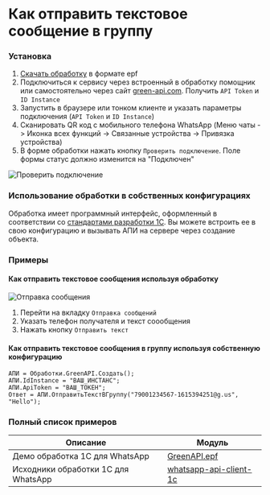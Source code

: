 # Как отправить текстовое сообщение в группу
### Установка
1. [Скачать обработку](https://github.com/green-api/whatsapp-1c-example/releases/download/1.0/GreenAPI.epf) в формате epf
2. Подключиться к сервису через встроенный в обработку помощник или  самостоятельно через сайт [green-api.com](https://green-api.com/). Получить ``API Token`` и ``ID Instance``
3. Запустить в браузере или тонком клиенте и указать параметры подключения (``API Token`` и ``ID Instance``)
4. Сканировать QR код с мобильного телефона WhatsApp (Меню чаты -> Иконка всех функций -> Связанные устройства -> Привязка устройства)
6. В форме обработки нажать кнопку ``Проверить подключение``. Поле формы статус должно изменится на "Подключен"

![`Проверить подключение`](https://github.com/green-api/whatsapp-api-client-1c/blob/master/media/Login.png?raw=true)

### Использование обработки в собственных конфигурациях

Обработка имеет программный интерфейс, оформленный в соответствии со [стандартами разработки 1С](https://its.1c.ru/db/v8std). Вы можете встроить ее в свою конфигурацию и вызывать АПИ на сервере через создание объекта.

### Примеры

#### Как отправить текстовое сообщения используя обработку

![`Отправка сообщения`](https://github.com/green-api/whatsapp-api-client-1c/blob/master/media/Sending.png?raw=true)

1. Перейти на вкладку `Отправка сообщений`
2. Указать телефон получателя и текст соообщения
3. Нажать кнопку `Отправить текст`

#### Как отправить текстовое сообщения в группу используя собственную конфигурацию

```bsl
АПИ = Обработки.GreenAPI.Создать();
АПИ.IdInstance = "ВАШ_ИНСТАНС";
АПИ.ApiToken = "ВАШ_ТОКЕН";
Ответ = АПИ.ОтправитьТекстВГруппу("79001234567-1615394251@g.us", "Hello"); 
```
### Полный список примеров

Описание |  Модуль
----- | ----- 
Демо обработка 1С для WhatsApp| [GreenAPI.epf](https://github.com/green-api/whatsapp-1c-example/releases/download/1.0/GreenAPI.epf)
Исходники обработки 1С для WhatsApp| [whatsapp-api-client-1c](https://github.com/green-api/whatsapp-api-client-1c)
